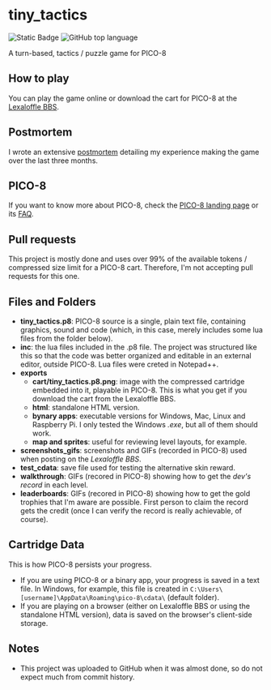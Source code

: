# tiny_tactics
 ![Static Badge](https://img.shields.io/badge/license-CC--BY--NC--SA--4.0-green)
 ![GitHub top language](https://img.shields.io/github/languages/top/andrejtrindade/tiny_tactics)

 A turn-based, tactics / puzzle game for PICO-8

## How to play
 You can play the game online or download the cart for PICO-8 at the [Lexaloffle BBS](https://www.lexaloffle.com/bbs/?tid=55172).
 
## Postmortem
 I wrote an extensive [postmortem](https://www.lexaloffle.com/bbs/?tid=55244) detailing my experience making the game over the last three months.
 
## PICO-8
 If you want to know more about PICO-8, check the [PICO-8 landing page](https://www.lexaloffle.com/pico-8.php) or its [FAQ](https://www.lexaloffle.com/pico-8.php?page=faq).
 
## Pull requests
 This project is mostly done and uses over 99% of the available tokens / compressed size limit for a PICO-8 cart. Therefore, I'm not accepting pull requests for this one.
 
## Files and Folders
 - **tiny_tactics.p8**: PICO-8 source is a single, plain text file, containing graphics, sound and code (which, in this case, merely includes some lua files from the folder below).
 - **inc**: the lua files included in the .p8 file. The project was structured like this so that the code was better organized and editable in an external editor, outside PICO-8. Lua files were creted in Notepad++.
 - **exports**
   - **cart/tiny_tactics.p8.png**: image with the compressed cartridge embedded into it, playable in PICO-8. This is what you get if you download the cart from the Lexaloffle BBS.
   - **html**: standalone HTML version.
   - **bynary apps**: executable versions for Windows, Mac, Linux and Raspberry Pi. I only tested the Windows *.exe*, but all of them should work.
   - **map and sprites**: useful for reviewing level layouts, for example.
 - **screenshots_gifs**: screenshots and GIFs (recorded in PICO-8) used when posting on the *Lexaloffle BBS*.
 - **test_cdata**: save file used for testing the alternative skin reward.
 - **walkthrough**: GIFs (recored in PICO-8) showing how to get the *dev's record* in each level.
 - **leaderboards**: GIFs (recored in PICO-8) showing  how to get the gold trophies that I'm aware are possible. First person to claim the record gets the credit (once I can verify the record is really achievable, of course).
 
## Cartridge Data
 This is how PICO-8 persists your progress.
 - If you are using PICO-8 or a binary app, your progress is saved in a text file. In Windows, for example, this file is created in `C:\Users\[username]\AppData\Roaming\pico-8\cdata\` (default folder).
 - If you are playing on a browser (either on Lexaloffle BBS or using the standalone HTML version), data is saved on the browser's client-side storage.
 
## Notes
 - This project was uploaded to GitHub when it was almost done, so do not expect much from commit history. 
 

